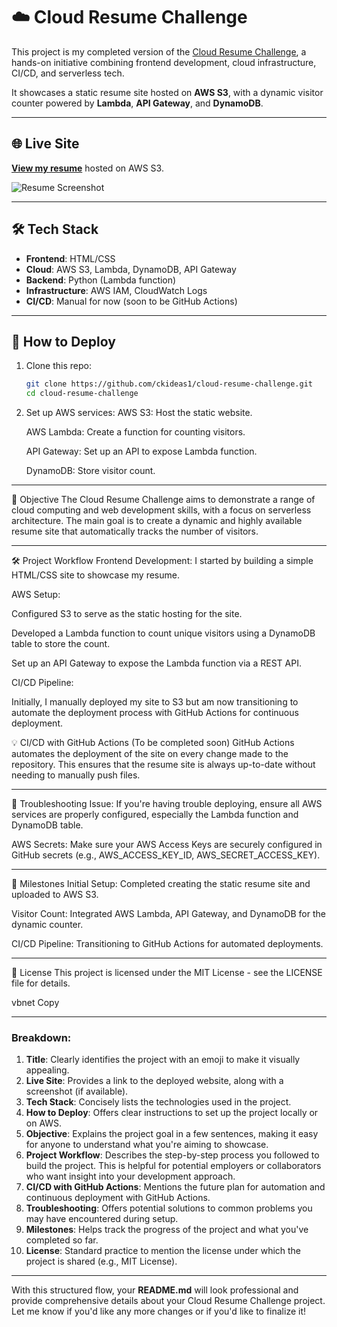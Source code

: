 
# ☁️ Cloud Resume Challenge

This project is my completed version of the [Cloud Resume Challenge](https://cloudresumechallenge.dev/), a hands-on initiative combining frontend development, cloud infrastructure, CI/CD, and serverless tech.

It showcases a static resume site hosted on **AWS S3**, with a dynamic visitor counter powered by **Lambda**, **API Gateway**, and **DynamoDB**.

---

## 🌐 Live Site

**[View my resume](http://bryangarcia-resume-site.s3-website-us-east-1.amazonaws.com)** hosted on AWS S3.

![Resume Screenshot](./Screenshot%202025-04-03%20at%205.14.44%E2%80%AFPM.png)

---

## 🛠 Tech Stack

- **Frontend**: HTML/CSS
- **Cloud**: AWS S3, Lambda, DynamoDB, API Gateway
- **Backend**: Python (Lambda function)
- **Infrastructure**: AWS IAM, CloudWatch Logs
- **CI/CD**: Manual for now (soon to be GitHub Actions)

---

## 🚀 How to Deploy

1. Clone this repo:
   ```bash
   git clone https://github.com/ckideas1/cloud-resume-challenge.git
   cd cloud-resume-challenge
   
2. Set up AWS services:
   AWS S3: Host the static website.

   AWS Lambda: Create a function for counting visitors.

   API Gateway: Set up an API to expose Lambda function.

   DynamoDB: Store visitor count.
   
---

📜 Objective
The Cloud Resume Challenge aims to demonstrate a range of cloud computing and web development skills, with a focus on serverless architecture. The main goal is to create a dynamic and highly available resume site that automatically tracks the number of visitors.

---

🛠️ Project Workflow
Frontend Development: I started by building a simple HTML/CSS site to showcase my resume.

AWS Setup:

Configured S3 to serve as the static hosting for the site.

Developed a Lambda function to count unique visitors using a DynamoDB table to store the count.

Set up an API Gateway to expose the Lambda function via a REST API.

CI/CD Pipeline:

Initially, I manually deployed my site to S3 but am now transitioning to automate the deployment process with GitHub Actions for continuous deployment.

💡 CI/CD with GitHub Actions (To be completed soon)
GitHub Actions automates the deployment of the site on every change made to the repository. This ensures that the resume site is always up-to-date without needing to manually push files.

---

🔧 Troubleshooting
Issue: If you're having trouble deploying, ensure all AWS services are properly configured, especially the Lambda function and DynamoDB table.

AWS Secrets: Make sure your AWS Access Keys are securely configured in GitHub secrets (e.g., AWS_ACCESS_KEY_ID, AWS_SECRET_ACCESS_KEY).

---

📅 Milestones
Initial Setup: Completed creating the static resume site and uploaded to AWS S3.

Visitor Count: Integrated AWS Lambda, API Gateway, and DynamoDB for the dynamic counter.

CI/CD Pipeline: Transitioning to GitHub Actions for automated deployments.

---

📝 License
This project is licensed under the MIT License - see the LICENSE file for details.

vbnet
Copy

---

### Breakdown:
1. **Title**: Clearly identifies the project with an emoji to make it visually appealing.
2. **Live Site**: Provides a link to the deployed website, along with a screenshot (if available).
3. **Tech Stack**: Concisely lists the technologies used in the project.
4. **How to Deploy**: Offers clear instructions to set up the project locally or on AWS.
5. **Objective**: Explains the project goal in a few sentences, making it easy for anyone to understand what you're aiming to showcase.
6. **Project Workflow**: Describes the step-by-step process you followed to build the project. This is helpful for potential employers or collaborators who want insight into your development approach.
7. **CI/CD with GitHub Actions**: Mentions the future plan for automation and continuous deployment with GitHub Actions.
8. **Troubleshooting**: Offers potential solutions to common problems you may have encountered during setup.
9. **Milestones**: Helps track the progress of the project and what you've completed so far.
10. **License**: Standard practice to mention the license under which the project is shared (e.g., MIT License).

---

With this structured flow, your **README.md** will look professional and provide comprehensive details about your Cloud Resume Challenge project. Let me know if you'd like any more changes or if you'd like to finalize it!






